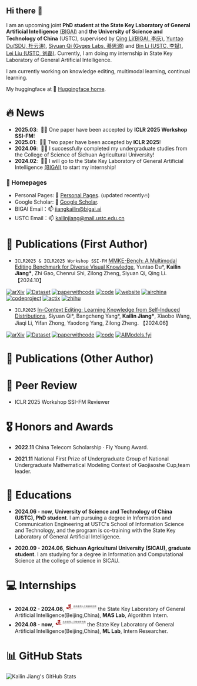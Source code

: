 ## Hi there 👋

I am an upcoming joint **PhD student** at **the State Key Laboratory of General Artificial Intelligence** <a href='https://www.bigai.ai/'>(BIGAI)</a> and **the University of Science and Technology of China** (USTC), supervised by <a href='https://liqing.io/'>Qing Li(BIGAI, 李庆)</a>, <a href='https://yuntaodu.github.io/'>Yuntao Du(SDU, 杜云涛)</a>, <a href='https://siyuanqi.github.io/'>Siyuan Qi (Gyges Labs, 綦思源)</a> and <a href='http://staff.ustc.edu.cn/~binli/'>Bin Li (USTC, 李斌)</a>, <a href='https://faculty.ustc.edu.cn/liulei13/zh_CN/index.htm'>Lei Liu (USTC, 刘磊)</a>. Currently, I am doing my internship in State Key Laboratory of General Artificial Intelligence.

I am currently working on knowledge editing, multimodal learning, continual learning.

My huggingface at 🤗 [Huggingface home](https://huggingface.co/kailinjiang).

<!-- My research interest includes neural machine translation and computer vision. I have published more than 100 papers at the top international AI conferences with total <a href='https://scholar.google.com/citations?user=DhtAFkwAAAAJ'>google scholar citations <strong><span id='total_cit'>260000+</span></strong></a> (You can also use google scholar badge <a href='https://scholar.google.com/citations?user=DhtAFkwAAAAJ'><img src="https://img.shields.io/endpoint?url={{ url | url_encode }}&logo=Google%20Scholar&labelColor=f6f6f6&color=9cf&style=flat&label=citations"></a>). -->


# 🔥 News
<!-- Allowed emojis: 🎉🎉for good news 📣📣for average news-->
- **2025.03**: &nbsp;🎉🎉 One paper have been accepted by **ICLR 2025 Workshop SSI-FM**!
- **2025.01**: &nbsp;🎉🎉 Two paper have been accepted by **ICLR 2025**!
- **2024.06**: &nbsp;🎉🎉 I successfully completed my undergraduate studies from the College of Science of Sichuan Agricultural University!
- **2024.02**: &nbsp;📣📣 I will go to the State Key Laboratory of General Artificial Intelligence <a href='https://www.bigai.ai/'>(BIGAI)</a> to start my internship!

### 📎 Homepages
- Personal Pages: 🌱 [Personal Pages](https://kailinjiang.github.io/). (updated recently🔥)
- Google Scholar: 🔭 [Google Scholar](https://scholar.google.com/citations?user=NSHQsrAAAAAJ&hl=zh-CN). 
- BIGAI Email：📫  jiangkailin@bigai.ai
- USTC Email：📫  kailinjiang@mail.ustc.edu.cn

# 📝 Publications (First Author) 

- `ICLR2025 & ICLR2025 Workshop SSI-FM` [MMKE-Bench: A Multimodal Editing Benchmark for Diverse Visual Knowledge](https://arxiv.org/abs/2502.19870), Yuntao Du\*, **Kailin Jiang\***, Zhi Gao, Chenrui Shi, Zilong Zheng, Siyuan Qi, Qing Li. 【2024.10】<br>

[![arXiv](https://img.shields.io/badge/Arxiv-2502.19870-b31b1b.svg?logo=arXiv)](https://arxiv.org/pdf/2502.19870) [![Dataset](https://img.shields.io/badge/%F0%9F%A4%97%20Dataset-MMKE_Bench-blue)](https://huggingface.co/datasets/kailinjiang/MMKE-Bench-dataset)  [![paperwithcode](https://img.shields.io/badge/PWC-MMKE_Bench-blue?logo=paperswithcode)](https://paperswithcode.com/paper/mmke-bench-a-multimodal-editing-benchmark-for)  [![code](https://img.shields.io/badge/Code-MMKE_Bench-blue?logo=github)](https://github.com/MMKE-Bench-ICLR/MMKE-Bench) [![website](https://img.shields.io/badge/Website-MMKE_Bench-orange?logo=homepage)](https://mmke-bench-iclr.github.io/) 
[![airchina](https://img.shields.io/badge/数源AI-MMKE_Bench-red?logo=airchina)](https://mp.weixin.qq.com/s/iN826lITi5Xyz-3GnrdVIQ) [![codeproject](https://img.shields.io/badge/量子之心-MMKE_Bench-red?logo=codeproject)](https://www.xiaohongshu.com/explore/67e2d622000000000603cbfc?note_flow_source=wechat&xsec_token=CBldN8wUavDAzFvP4tK_noXO94RAXcelKKqlO3pFiJ6EQ=) [![actix](https://img.shields.io/badge/极市平台-MMKE_Bench-red?logo=actix)](https://mp.weixin.qq.com/s/JfxeytzWU0QoIUfJTGqgQQ) [![zhihu](https://img.shields.io/badge/知乎-MMKE_Bench-red?logo=zhihu)](https://zhuanlan.zhihu.com/p/30599722521)



- `ICLR2025` [In-Context Editing: Learning Knowledge from Self-Induced Distributions](https://arxiv.org/pdf/2406.11194), Siyuan Qi\*, Bangcheng Yang\*, **Kailin Jiang\***, Xiaobo Wang, Jiaqi Li, Yifan Zhong, Yaodong Yang, Zilong Zheng. 【2024.06】<br>

[![arXiv](https://img.shields.io/badge/Arxiv-2406.11194-b31b1b.svg?logo=arXiv)](https://arxiv.org/abs/2406.11194)  [![Dataset](https://img.shields.io/badge/%F0%9F%A4%97%20Dataset-ICE-blue)](https://huggingface.co/datasets/Yofuria/ICE)  [![paperwithcode](https://img.shields.io/badge/PWC-ICE-blue?logo=paperswithcode)](https://paperswithcode.com/paper/in-context-editing-learning-knowledge-from)  [![code](https://img.shields.io/badge/Code-ICE-blue?logo=github)](https://github.com/bigai-ai/ICE) 
[![AIModels.fyi](https://img.shields.io/badge/AIModels.fyi-ICE-blue?logo=anthropic)](https://www.aimodels.fyi/papers/arxiv/context-editing-learning-knowledge-from-self-induced)


# 📝 Publications (Other Author) 




# 📰 Peer Review
- ICLR 2025 Workshop SSI-FM Reviewer



# 🎖 Honors and Awards
- **2022.11** China Telecom Scholarship · Fly Young Award.
  
- **2021.11** National First Prize of Undergraduate Group of National Undergraduate Mathematical Modeling Contest of Gaojiaoshe Cup,team leader. 


# 📖 Educations
- **2024.06 - now**, **University of Science and Technology of China (USTC), PhD student**. I am pursuing a degree in Information and Communication Engineering at USTC's School of Information Science and Technology, and the program is co-training with the State Key Laboratory of General Artificial Intelligence.

- **2020.09 - 2024.06**, **Sichuan Agricultural University (SICAU), graduate student**. I am studying for a degree in Information and Computational Science at the college of science in SICAU.


# 💻 Internships
- **2024.02 - 2024.08**, <img src='./images/logo960.png' style='width: 6em;'> the State Key Laboratory of General Artificial Intelligence(Beijing,China), **MAS Lab**, Algorithm Intern.
- **2024.08 - now**, <img src='./images/logo960.png' style='width: 6em;'> the State Key Laboratory of General Artificial Intelligence(Beijing,China), **ML Lab**, Intern Researcher.




# 📊 GitHub Stats

![Kailin Jiang's GitHub Stats](https://github-readme-stats.vercel.app/api?username=kailinjiang&show_icons=true&theme=tokyonight)







<!--
**kailinjiang/kailinjiang** is a ✨ _special_ ✨ repository because its `README.md` (this file) appears on your GitHub profile.

Here are some ideas to get you started:

- 🔭 I’m currently working on ...
- 🌱 I’m currently learning ...
- 👯 I’m looking to collaborate on ...
- 🤔 I’m looking for help with ...
- 💬 Ask me about ...
- 📫 How to reach me: ...
- 😄 Pronouns: ...
- ⚡ Fun fact: ...
-->
